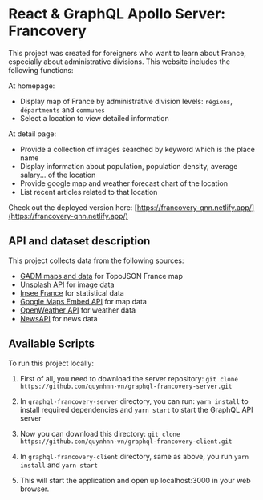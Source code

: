 # React & GraphQL Apollo Server: Francovery

This project was created for foreigners who want to learn about France, especially about administrative divisions.
This website includes the following functions:

At homepage:
- Display map of France by administrative division levels: `régions`, `départments` and `communes`
- Select a location to view detailed information

At detail page:
- Provide a collection of images searched by keyword which is the place name
- Display information about population, population density, average salary... of the location
- Provide google map and weather forecast chart of the location
- List recent articles related to that location

Check out the deployed version here: [https://francovery-qnn.netlify.app/](https://francovery-qnn.netlify.app/)

## API and dataset description

This project collects data from the following sources:
- [GADM maps and data](https://gadm.org/index.html) for TopoJSON France map
- [Unsplash API](https://unsplash.com/developers) for image data
- [Insee France](https://www.insee.fr/fr/recherche/recherche-statistiques) for statistical data
- [Google Maps Embed API](https://developers.google.com/maps/documentation/embed/get-started) for map data
- [OpenWeather API](https://openweathermap.org/api) for weather data
- [NewsAPI](https://newsapi.org/) for news data

## Available Scripts

To run this project locally:

1. First of all, you need to download the server repository:
`git clone https://github.com/quynhnn-vn/graphql-francovery-server.git`

2. In `graphql-francovery-server` directory, you can run:
`yarn install` to install required dependencies and
`yarn start` to start the GraphQL API server

3. Now you can download this directory:
`git clone https://github.com/quynhnn-vn/graphql-francovery-client.git`

4. In `graphql-francovery-client` directory, same as above, you run
`yarn install` and
`yarn start`

5. This will start the application and open up localhost:3000 in your web browser.


